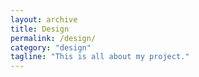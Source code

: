 ```yaml
---
layout: archive
title: Design
permalink: /design/
category: "design"
tagline: "This is all about my project."
---
```

